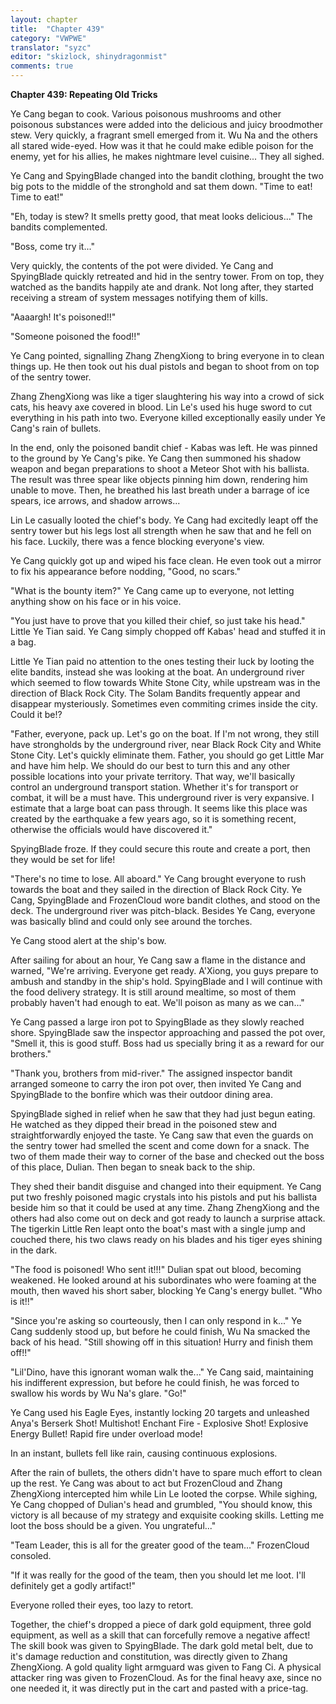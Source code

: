 ```yaml
---
layout: chapter
title:  "Chapter 439"
category: "VWPWE"
translator: "syzc"
editor: "skizlock, shinydragonmist"
comments: true
---
```


**Chapter 439: Repeating Old Tricks**

Ye Cang began to cook. Various poisonous mushrooms and other poisonous substances were added into the delicious and juicy broodmother stew. Very quickly, a fragrant smell emerged from it. Wu Na and the others all stared wide-eyed. How was it that he could make edible poison for the enemy, yet for his allies, he makes nightmare level cuisine... They all sighed.

Ye Cang and SpyingBlade changed into the bandit clothing, brought the two big pots to the middle of the stronghold and sat them down. "Time to eat! Time to eat!"

"Eh, today is stew? It smells pretty good, that meat looks delicious..." The bandits complemented.

"Boss, come try it..."

Very quickly, the contents of the pot were divided. Ye Cang and SpyingBlade quickly retreated and hid in the sentry tower. From on top, they watched as the bandits happily ate and drank. Not long after, they started receiving a stream of system messages notifying them of kills.

"Aaaargh! It's poisoned!!"

"Someone poisoned the food!!"

Ye Cang pointed, signalling Zhang ZhengXiong to bring everyone in to clean things up. He then took out his dual pistols and began to shoot from on top of the sentry tower.

Zhang ZhengXiong was like a tiger slaughtering his way into a crowd of sick cats, his heavy axe covered in blood. Lin Le's used his huge sword to cut everything in his path into two. Everyone killed exceptionally easily under Ye Cang's rain of bullets. 

In the end, only the poisoned bandit chief - Kabas was left. He was pinned to the ground by Ye Cang's pike. Ye Cang then summoned his shadow weapon and began preparations to shoot a Meteor Shot with his ballista. The result was three spear like objects pinning him down, rendering him unable to move. Then, he breathed his last breath under a barrage of ice spears, ice arrows, and shadow arrows...

Lin Le casually looted the chief's body. Ye Cang had excitedly leapt off the sentry tower but his legs lost all strength when he saw that and he fell on his face. Luckily, there was a fence blocking everyone's view.

Ye Cang quickly got up and wiped his face clean. He even took out a mirror to fix his appearance before nodding, "Good, no scars."

"What is the bounty item?" Ye Cang came up to everyone, not letting anything show on his face or in his voice.

"You just have to prove that you killed their chief, so just take his head." Little Ye Tian said. Ye Cang simply chopped off Kabas' head and stuffed it in a bag.

Little Ye Tian paid no attention to the ones testing their luck by looting the elite bandits, instead she was looking at the boat. An underground river which seemed to flow towards White Stone City, while upstream was in the direction of Black Rock City. The Solam Bandits frequently appear and disappear mysteriously. Sometimes even commiting crimes inside the city. Could it be!? 

"Father, everyone, pack up. Let's go on the boat. If I'm not wrong, they still have strongholds by the underground river, near Black Rock City and White Stone City. Let's quickly eliminate them. Father, you should go get Little Mar and have him help. We should do our best to turn this and any other possible locations into your private territory. That way, we'll basically control an underground transport station. Whether it's for transport or combat, it will be a must have. This underground river is very expansive. I estimate that a large boat can pass through. It seems like this place was created by the earthquake a few years ago, so it is something recent, otherwise the officials would have discovered it."

SpyingBlade froze. If they could secure this route and create a port, then they would be set for life!

"There's no time to lose. All aboard." Ye Cang brought everyone to rush towards the boat and they sailed in the direction of Black Rock City. Ye Cang, SpyingBlade and FrozenCloud wore bandit clothes, and stood on the deck. The underground river was pitch-black. Besides Ye Cang, everyone was basically blind and could only see around the torches.

Ye Cang stood alert at the ship's bow.

After sailing for about an hour, Ye Cang saw a flame in the distance and warned, "We're arriving. Everyone get ready. A'Xiong, you guys prepare to ambush and standby in the ship's hold. SpyingBlade and I will continue with the food delivery strategy. It is still around mealtime, so most of them probably haven't had enough to eat. We'll poison as many as we can..."

Ye Cang passed a large iron pot to SpyingBlade as they slowly reached shore. SpyingBlade saw the inspector approaching and passed the pot over, "Smell it, this is good stuff. Boss had us specially bring it as a reward for our brothers."

"Thank you, brothers from mid-river." The assigned inspector bandit arranged someone to carry the iron pot over, then invited Ye Cang and SpyingBlade to the bonfire which was their outdoor dining area. 

SpyingBlade sighed in relief when he saw that they had just begun eating. He watched as they dipped their bread in the poisoned stew and straightforwardly enjoyed the taste. Ye Cang saw that even the guards on the sentry tower had smelled the scent and come down for a snack. The two of them made their way to corner of the base and checked out the boss of this place, Dulian. Then began to sneak back to the ship. 

They shed their bandit disguise and changed into their equipment. Ye Cang put two freshly poisoned magic crystals into his pistols and put his ballista beside him so that it could be used at any time. Zhang ZhengXiong and the others had also come out on deck and got ready to launch a surprise attack. The tigerkin Little Ren leapt onto the boat's mast with a single jump and couched there, his two claws ready on his blades and his tiger eyes shining in the dark.

"The food is poisoned! Who sent it!!!" Dulian spat out blood, becoming weakened. He looked around at his subordinates who were foaming at the mouth, then waved his short saber, blocking Ye Cang's energy bullet. "Who is it!!"

"Since you're asking so courteously, then I can only respond in k..." Ye Cang suddenly stood up, but before he could finish, Wu Na smacked the back of his head. "Still showing off in this situation! Hurry and finish them off!!"

"Lil'Dino, have this ignorant woman walk the..." Ye Cang said, maintaining his indifferent expression, but before he could finish, he was forced to swallow his words by Wu Na's glare. "Go!"

Ye Cang used his Eagle Eyes, instantly locking 20 targets and unleashed Anya's Berserk Shot! Multishot! Enchant Fire - Explosive Shot! Explosive Energy Bullet! Rapid fire under overload mode!

In an instant, bullets fell like rain, causing continuous explosions.

After the rain of bullets, the others didn't have to spare much effort to clean up the rest. Ye Cang was about to act but FrozenCloud and Zhang ZhengXiong intercepted him while Lin Le looted the corpse. While sighing, Ye Cang chopped of Dulian's head and grumbled, "You should know, this victory is all because of my strategy and exquisite cooking skills. Letting me loot the boss should be a given. You ungrateful..."

"Team Leader, this is all for the greater good of the team..." FrozenCloud consoled.

"If it was really for the good of the team, then you should let me loot. I'll definitely get a godly artifact!"

Everyone rolled their eyes, too lazy to retort.

Together, the chief's dropped a piece of dark gold equipment, three gold equipment, as well as a skill that can forcefully remove a negative affect! The skill book was given to SpyingBlade. The dark gold metal belt, due to it's damage reduction and constitution, was directly given to Zhang ZhengXiong. A gold quality light armguard was given to Fang Ci. A physical attacker ring was given to FrozenCloud. As for the final heavy axe, since no one needed it, it was directly put in the cart and pasted with a price-tag.
